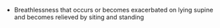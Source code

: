 - Breathlessness that occurs or becomes exacerbated on lying supine and becomes relieved by siting and standing